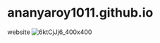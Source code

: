# ananyaroy1011.github.io
website
![6ktCjJj6_400x400](https://user-images.githubusercontent.com/64248612/99167395-4a170900-272c-11eb-9fbd-fcfb3b0e8307.jpg)

